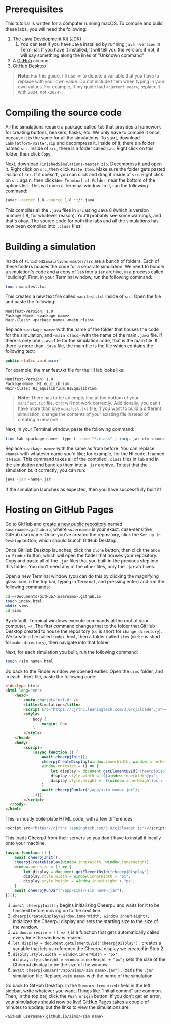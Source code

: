 # Prerequisites

This tutorial is written for a computer running macOS. To compile and build these labs, you will need the following:

1. The [Java Development Kit](https://www.oracle.com/java/technologies/downloads/) (JDK)
    1. You can test if you have Java installed by running `java -version` in Terminal. If you have it installed, it will tell you the version; if not, it will say something along the lines of "Unknown command"
2. A [GitHub](https://github.com/) account
3. [GitHub Desktop](https://desktop.github.com/)

> **Note**: For this guide, I'll use `<>` to denote a variable that you have to replace with your own value. Do not include them when typing in your own values. For example, if my guide had `<current year>`, replace it with `2024`, not `<2024>`.

# Compiling the source code

All the simulations require a package called `lab` that provides a framework for creating buttons, beakers, flasks, etc. We only have to compile it once, because it is the same for all the simulations. To start, download `LabPlatform-master.zip` and decompress it. Inside of it, there's a folder named `src`. Inside of `src`, there is a folder called `lab`. Right click on this folder, then click `Copy`.

Next, download `FinishedSimulations-master.zip`. Decompress it and open it. Right click on `src`, then click `Paste Item`. Make sure the folder gets pasted *inside* of `src`. If it doesn't, you can click and drag it inside of `src`. Right click on `src` again, then click `New Terminal at Folder`, near the bottom of the options list. This will open a Terminal window. In it, run the following command:

```zsh
javac -target 1.8 -source 1.8 **/*.java
```

This compiles all the `.java` files in `src` using Java 8 (which is version number 1.8, for whatever reason). You'll probably see some warnings, and that's okay. The source code for both the labs and all the simulations has now been compiled into `.class` files!

# Building a simulation

Inside of `FinishedSimulations-master/src` are a bunch of folders. Each of these folders houses the code for a separate simulation. We need to bundle a simulation's code and a copy of `lab` into a `jar` archive, in a process called "building". First, in your Terminal window, run the following command:

```zsh
touch manifest.txt
```

This creates a new text file called `manifest.txt` inside of `src`. Open the file and paste the following:

```
Manifest-Version: 1.0
Package-Name: <package name>
Main-Class: <package name>.<main class>

```

Replace `<package name>` with the name of the folder that houses the code for the simulation, and `<main class>` with the name of the main `.java` file. If there is only one `.java` file for the simulation code, that is the main file. If there is more than `.java` file, the main file is the file which contains the following text:

```java
public static void main(
```

For example, the manifest.txt file for the HI lab looks like:

```
Manifest-Version: 1.0
Package-Name: HI_equilibrium
Main-Class: HI_equilibrium.HIEquilibrium

```

> **Note**: There has to be an empty line at the bottom of your `manifest.txt` file, or it will not work correctly. Additionally, you can't have more than one `manifest.txt` file; if you want to build a different simulation, change the contents of your existing file instead of creating a new one.

Next, in your Terminal window, paste the following command:

```zsh
find lab <package name> -type f -name "*.class" | xargs jar cfm <name>.jar manifest.txt
```

Replace `<package name>` with the same as from before. You can replace `<name>` with whatever name you'd like; for example, for the HI code, I named it `HISim`. This command takes all of the compiled `.class` files in `lab` and in the simulation and bundles them into a `.jar` archive. To test that the simulation built correctly, you can run:

```zsh
java -jar <name>.jar
```

If the simulation launches as expected, then you have successfully built it!

# Hosting on GitHub Pages

Go to GitHub and [create a new public repository](https://github.com/new) named `<username>.github.io`, where `<username>` is your exact, case-sensitive GitHub username. Once you've created the repository, click the `Set up in Desktop` button, which should launch GitHub Desktop.

Once GitHub Desktop launches, click the `Clone` button, then click the `Show in Finder` button, which will open the folder that houses your repository. Copy and paste all of the `.jar` files that you built in the previous step into this folder. You don't need any of the other files, only the `.jar` archives.

Open a new Terminal window (you can do this by clicking the magnifying glass icon in the top bar, typing in `Terminal`, and pressing enter) and run the following commands:

```zsh
cd ~/Documents/GitHub/<username>.github.io
touch index.html
mkdir sims
cd sims
```

By default, Terminal windows execute commands at the root of your computer, `~/`. The first command changes that to the folder that GitHub Desktop created to house the repository (`cd` is short for `change directory`). We create a file called `index.html`, then a folder called `sims` (`mkdir` is short for `make directory`), then navigate into that folder. 

Next, for each simulation you built, run the following command:

```zsh
touch <sim name>.html
```

Go back to the Finder window we opened earlier. Open the `sims` folder, and in each `.html` file, paste the following code:

```html
<!doctype html>
<html lang="en">
    <head>
        <meta charset="utf-8" />
        <title>Simulation</title>
        <script src="https://cjrtnc.leaningtech.com/3.0/cj3loader.js"></script>
        <style>
            body {
                margin: 0px;
            }
        </style>
    </head>
    <body>
        <script>
            (async function () {
                await cheerpjInit();
                cheerpjCreateDisplay(window.innerWidth, window.innerHeight);
                window.onresize = () => {
                    let display = document.getElementById("cheerpjDisplay");
                    display.style.width = `${window.innerWidth}px`;
                    display.style.height = `${window.innerHeight}px`;
                }
                await cheerpjRunJar("/app/<sim name>.jar");
            })();
        </script>
  </body>
</html>
```

This is mostly boilerplate HTML code, with a few differences:

```js
<script src="https://cjrtnc.leaningtech.com/3.0/cj3loader.js"></script>
```

This loads CheerpJ from their servers so you don't have to install it locally onto your machine.

```js
(async function () {
    await cheerpjInit();
    cheerpjCreateDisplay(window.innerWidth, window.innerHeight);
    window.onresize = () => {
        let display = document.getElementById("cheerpjDisplay");
        display.style.width = window.innerWidth + "px";
        display.style.height = window.innerHeight + "px";
    }
    await cheerpjRunJar("/app/sims/<sim name>.jar");
})();
```

1. `await cheerpjInit();` begins initializing CheerpJ and waits for it to be finished before moving on to the next line.
2. `cheerpjCreateDisplay(window.innerWidth, window.innerHeight);` initializes the CheerpJ display and sets the starting size to the size of the window.
3. `window.onresize = () => {` is a function that gets automatically called every time the window is resized.
4. `let display = document.getElementById("cheerpjDisplay");` creates a variable that lets us reference the CheerpJ display we created in Step 2.
5. `display.style.width = window.innerWidth + "px"; display.style.height = window.innerHeight + "px";` sets the size of the CheerpJ display to be the size of the window.
6. `await cheerpjRunJar("/app/sims/<sim name>.jar");` loads the `.jar` simulation file. Replace `<sim name>` with the name of the simulation.

Go back to GitHub Desktop. In the `Summary (required)` field in the left sidebar, write whatever you want. Things like "Initial commit" are common. Then, in the top bar, click the `Push origin` button. If you don't get an error, your simulations should now be live! GitHub Pages takes a couple of minutes to update, but the links to view the simulations are:

`<GitHub username>.github.io/sims/<sim name>`